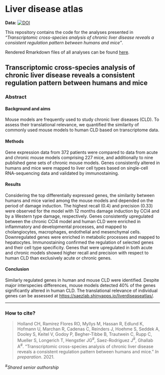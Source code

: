 
<!-- README.md is generated from README.Rmd. Please edit that file -->

# Liver disease atlas

<!-- badges: start -->
<!-- **Publication:** [![DOI](https://img.shields.io/badge/DOI-10.1186%2Fs13073--019--0615--0-blue.svg)][pub] -->

**Data:**
[![DOI](https://zenodo.org/badge/DOI/10.5281/zenodo.4407207.svg)](https://doi.org/10.5281/zenodo.4407207)
<!-- badges: end -->

This repository contains the code for the analyses presented in
*“Transcriptomic cross-species analysis of chronic liver disease reveals
a consistent regulation pattern between humans and mice”*.

Rendered Rmarkdown files of all analyses can be found
[here](https://saezlab.github.io/liver-disease-atlas/index.html).

## Transcriptomic cross-species analysis of chronic liver disease reveals a consistent regulation pattern between humans and mice

### Abstract

#### Background and aims

Mouse models are frequently used to study chronic liver diseases (CLD).
To assess their translational relevance, we quantified the similarity of
commonly used mouse models to human CLD based on transcriptome data.

#### Methods

Gene expression data from 372 patients were compared to data from acute
and chronic mouse models comprising 227 mice, and additionally to nine
published gene sets of chronic mouse models. Genes consistently altered
in humans and mice were mapped to liver cell types based on single-cell
RNA-sequencing data and validated by immunostaining.

#### Results

Considering the top differentially expressed genes, the similarity
between humans and mice varied among the mouse models and depended on
the period of damage induction. The highest recall (0.4) and precision
(0.33) were observed for the model with 12 months damage induction by
CCl4 and by a Western type damage, respectively. Genes consistently
upregulated between the chronic CCl4 model and human CLD were enriched
in inflammatory and developmental processes, and mapped to
cholangiocytes, macrophages, endothelial and mesenchymal cells.
Downregulated genes were enriched in metabolic processes and mapped to
hepatocytes. Immunostaining confirmed the regulation of selected genes
and their cell type specificity. Genes that were upregulated in both
acute and chronic models showed higher recall and precision with respect
to human CLD than exclusively acute or chronic genes.

#### Conclusion

Similarly regulated genes in human and mouse CLD were identified.
Despite major interspecies differences, mouse models detected 40% of the
genes significantly altered in human CLD. The translational relevance of
individual genes can be assessed at
<https://saezlab.shinyapps.io/liverdiseaseatlas/>.

------------------------------------------------------------------------

### How to cite?

> Holland CH, Ramirez Flores RO, Myllys M, Hassan R, Edlund K, Hofmann
> U, Marchan R, Cadenas C, Reinders J, Hoehme S, Seddek A, Dooley S,
> Keitel V, Godoy P, Begher-Tibbe B, Trautwein C, Rupp C, Mueller S,
> Longerich T, Hengstler JG<sup>\#</sup>, Saez-Rodriguez J<sup>\#</sup>,
> Ghallab A<sup>\#</sup>. “Transcriptomic cross-species analysis of
> chronic liver disease reveals a consistent regulation pattern between
> humans and mice.” *In preparation*. 2021.

<sup>\#</sup>*Shared senior authorship*
